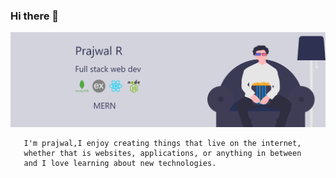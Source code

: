 ###    Hi there 👋
<img src="https://github.com/prajwalr308/prajwalr308/blob/master/banner.png"></img>

       I'm prajwal,I enjoy creating things that live on the internet,
       whether that is websites, applications, or anything in between 
       and I love learning about new technologies.

<!--
**prajwalr308/prajwalr308** is a ✨ _special_ ✨ repository because its `README.md` (this file) appears on your GitHub profile.

Here are some ideas to get you started:

- 🔭 I’m currently working on ...
- 🌱 I’m currently learning ...
- 👯 I’m looking to collaborate on ...
- 🤔 I’m looking for help with ...
- 💬 Ask me about ...
- 📫 How to reach me: ...
- 😄 Pronouns: ...
- ⚡ Fun fact: ...
-->
